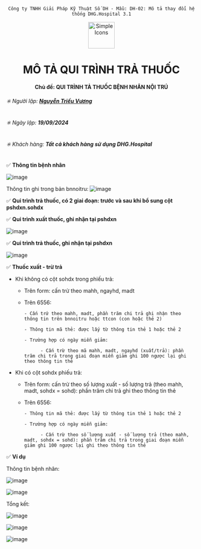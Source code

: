 <div align="center">

`Công ty TNHH Giải Pháp Kỹ Thuật Số DH - Mẫu: DH-02: Mô tả thay đổi hệ thống DHG.Hospital 3.1`

</div>

<div align="center">
  <img src="https://raw.githubusercontent.com/dh-hos/dhg.hospitalprinter/main/Deploy_Tools/Logo.ico" alt="Simple Icons" width=70>
  <h1>MÔ TẢ QUI TRÌNH TRẢ THUỐC</h1>  
</div>
<div align="center">

#### Chủ đề: QUI TRÌNH TẢ THUỐC BỆNH NHÂN NỘI TRÚ

</div>

###### :eight_spoked_asterisk: Người lập: [**Nguyễn Triều Vương**](https://github.com/vuongdh)

###### :eight_spoked_asterisk: Ngày lập: **19/09/2024**

###### :eight_spoked_asterisk: Khách hàng: **Tất cả khách hàng sử dụng DHG.Hospital**

:white_check_mark: **Thông tin bệnh nhân** 

![image](https://github.com/user-attachments/assets/8330c969-ddf4-4639-904d-30e5f14b1801)

Thông tin ghi trong bản bnnoitru:
![image](https://github.com/user-attachments/assets/a577b150-fcd5-48cb-a302-71528f8384d9)

:white_check_mark: **Qui trình trả thuốc, có 2 giai đoạn: trước và sau khi bổ sung cột pshdxn.sohdx** 

:white_check_mark: **Qui trình xuất thuốc, ghi nhận tại pshdxn** 

![image](https://github.com/user-attachments/assets/d1aa482c-dcdb-47de-acd2-a50dad04ea42)

:white_check_mark: **Qui trình trả thuốc, ghi nhận tại pshdxn**  

![image](https://github.com/user-attachments/assets/f8f9bae7-b455-471c-bf44-daed595103ba)

:white_check_mark: **Thuốc xuất - trừ trả** 

- Khi không có cột sohdx trong phiếu trả:
    - Trên form: cấn trừ theo mahh, ngayhd, madt
    - Trên 6556:
      
          - Cấn trứ theo mahh, madt, phần trăm chi trả ghi nhận theo thông tin trên bnnoitru hoặc ttcon (con hoặc thẻ 2)
      
          - Thông tin mã thẻ: được lấy từ thông tin thẻ 1 hoặc thẻ 2
      
          - Trường hợp có ngày miễn giảm:
      
                - Cấn trừ theo mã mahh, madt, ngayhd (xuất/trả): phần trăm chi trả trong giai đoạn miễn giảm ghi 100 ngược lại ghi theo thông tin thẻ

- Khi có cột sohdx phiếu trả:
    - Trên form: cấn trừ theo số lượng xuất - số lượng trả (theo mahh, madt, sohdx = sohd): phần trăm chi trả ghi theo thông tin thẻ
    - Trên 6556:
      
          - Thông tin mã thẻ: được lấy từ thông tin thẻ 1 hoặc thẻ 2
      
          - Trường hợp có ngày miễn giảm:
      
                - Cấn trừ theo số lượng xuất - số lượng trả (theo mahh, madt, sohdx = sohd): phần trăm chi trả trong giai đoạn miễn giảm ghi 100 ngược lại ghi theo thông tin thẻ

:white_check_mark: **Ví dụ**

Thông tin bệnh nhân:

![image](https://github.com/user-attachments/assets/8330c969-ddf4-4639-904d-30e5f14b1801)

![image](https://github.com/user-attachments/assets/6cca69a8-7466-4594-aa7e-5e1508207faa)

Tổng kết:

![image](https://github.com/user-attachments/assets/889f4e93-552c-482b-870e-5512107522a4)

![image](https://github.com/user-attachments/assets/1329d008-6619-49f5-b4d4-c912c3d1bf3f)

![image](https://github.com/user-attachments/assets/3124212b-503b-4f6e-8298-7c0de21f2b4d)



